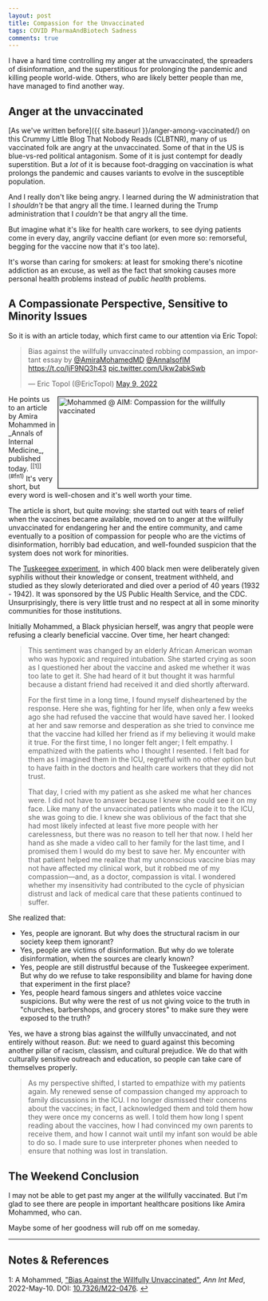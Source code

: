 ```yaml
---
layout: post
title: Compassion for the Unvaccinated
tags: COVID PharmaAndBiotech Sadness
comments: true
---
```


I have a hard time controlling my anger at the unvaccinated, the spreaders of
disinformation, and the superstitious for prolonging the pandemic and killing people
world-wide.  Others, who are likely better people than me, have managed to find another
way.  


## Anger at the unvaccinated

[As we've written before]({{ site.baseurl }}/anger-among-vaccinated/) on this Crummy
Little Blog That Nobody Reads (CLBTNR), many of us vaccinated folk are angry at the
unvaccinated.  Some of that in the US is blue-vs-red political antagonism.  Some of it is
just contempt for deadly superstition.  But a _lot_ of it is because foot-dragging on
vaccination is what prolongs the pandemic and causes variants to evolve in the susceptible
population.  

And I really don't like being angry.  I learned during the W administration that I
_shouldn't_ be that angry all the time.  I learned during the Trump administration that I
_couldn't_ be that angry all the time.  

But imagine what it's like for health care workers, to see dying patients come in every
day, angrily vaccine defiant (or even more so: remorseful, begging for the vaccine now that
it's too late).  

It's worse than caring for smokers: at least for smoking there's nicotine
addiction as an excuse, as well as the fact that smoking causes more personal health
problems instead of _public health_ problems.  


## A Compassionate Perspective, Sensitive to Minority Issues  

So it is with an article today, which first came to our attention via Eric Topol:  

<blockquote class="twitter-tweet">
  <p lang="en" dir="ltr">
    Bias against the willfully unvaccinated robbing compassion, an important essay by <a href="https://twitter.com/AmiraMohamedMD?ref_src=twsrc%5Etfw">@AmiraMohamedMD</a> <a href="https://twitter.com/AnnalsofIM?ref_src=twsrc%5Etfw">@AnnalsofIM</a> <a href="https://t.co/ljF9NQ3h43">https://t.co/ljF9NQ3h43</a> <a href="https://t.co/Ukw2abkSwb">pic.twitter.com/Ukw2abkSwb</a>
  </p>&mdash; Eric Topol (@EricTopol) <a href="https://twitter.com/EricTopol/status/1523811228597964800?ref_src=twsrc%5Etfw">May 9, 2022</a>
</blockquote>
<script async src="https://platform.twitter.com/widgets.js"></script>

<img src="{{ site.baseurl }}/images/2022-05-10-unvax-compassion-aim-1.jpg" width="400" height="183" alt="Mohammed @ AIM: Compassion for the willfully vaccinated" title="Mohammed @ AIM: Compassion for the willfully vaccinated" style="float: right; margin: 3px 3px 3px 3px; border: 1px solid #000000;">
He points us to an article by Amira Mohammed in _Annals of Internal Medicine_, published
today.  <sup id="fn1a">[[1]](#fn1)</sup>  It's very short, but every word is well-chosen
and it's well worth your time.  

The article is short, but quite moving: she started out with tears of relief when the
vaccines became available, moved on to anger at the willfully unvaccinated for endangering
her and the entire community, and came eventually to a position of compassion for people
who are the victims of disinformation, horribly bad education, and well-founded suspicion
that the system does not work for minorities.  

The [Tuskeegee experiment](https://en.wikipedia.org/wiki/Tuskegee_Syphilis_Study), in
which 400 black men were deliberately given syphilis without their knowledge or consent,
treatment withheld, and studied as they slowly deteriorated and died over a period of 40
years (1932 - 1942).  It was sponsored by the US Public Health Service, and the CDC.
Unsurprisingly, there is very little trust and no respect at all in some minority
communities for those institutions.  

Initially Mohammed, a Black physician herself, was angry that people were refusing a
clearly beneficial vaccine.  Over time, her heart changed:  

> This sentiment was changed by an elderly African American woman who was hypoxic and
> required intubation. She started crying as soon as I questioned her about the vaccine
> and asked me whether it was too late to get it. She had heard of it but thought it was
> harmful because a distant friend had received it and died shortly afterward.  
>  
> For the first time in a long time, I found myself disheartened by the response. Here she
> was, fighting for her life, when only a few weeks ago she had refused the vaccine that
> would have saved her. I looked at her and saw remorse and desperation as she tried to
> convince me that the vaccine had killed her friend as if my believing it would make it
> true. For the first time, I no longer felt anger; I felt empathy. I empathized with the
> patients who I thought I resented. I felt bad for them as I imagined them in the ICU,
> regretful with no other option but to have faith in the doctors and health care workers
> that they did not trust.  
>  
> That day, I cried with my patient as she asked me what her chances were. I did not have
> to answer because I knew she could see it on my face. Like many of the unvaccinated
> patients who made it to the ICU, she was going to die. I knew she was oblivious of the
> fact that she had most likely infected at least five more people with her carelessness,
> but there was no reason to tell her that now. I held her hand as she made a video call
> to her family for the last time, and I promised them I would do my best to save her. My
> encounter with that patient helped me realize that my unconscious vaccine bias may not
> have affected my clinical work, but it robbed me of my compassion—and, as a doctor,
> compassion is vital. I wondered whether my insensitivity had contributed to the cycle of
> physician distrust and lack of medical care that these patients continued to suffer.  

She realized that:  
- Yes, people are ignorant.  But why does the structural racism in our society keep them
  ignorant?  
- Yes, people are victims of disinformation.  But why do we tolerate disinformation, when
  the sources are clearly known?  
- Yes, people are still distrustful because of the Tuskeegee experiment.  But why do we
  refuse to take responsibility and blame for having done that experiment in the first
  place?  
- Yes, people heard famous singers and athletes voice vaccine suspicions.  But why were
  the rest of us not giving voice to the truth in "churches, barbershops, and grocery
  stores" to make sure they were exposed to the truth?  

Yes, we have a strong bias against the willfully unvaccinated, and not entirely without
reason.  _But:_ we need to guard against this becoming another pillar of racism, classism,
and cultural prejudice.  We do that with culturally sensitive outreach and education, so
people can take care of themselves properly.  

> As my perspective shifted, I started to empathize with my patients again. My renewed
> sense of compassion changed my approach to family discussions in the ICU. I no longer
> dismissed their concerns about the vaccines; in fact, I acknowledged them and told them
> how they were once my concerns as well. I told them how long I spent reading about the
> vaccines, how I had convinced my own parents to receive them, and how I cannot wait
> until my infant son would be able to do so. I made sure to use interpreter phones when
> needed to ensure that nothing was lost in translation.  


## The Weekend Conclusion  

I may not be able to get past my anger at the willfully vaccinated.  But I'm glad to see
there are people in important healthcare positions like Amira Mohammed, who can.  

Maybe some of her goodness will rub off on me someday.  

---

## Notes &amp; References  

<!--
<sup id="fn1a">[[1]](#fn1)</sup>

<a id="fn1">1</a>: ***, ["***"](***), *** [↩](#fn1a)  

<a href="{{ site.baseurl }}/images/***">
  <img src="{{ site.baseurl }}/images/***" width="400" height="***" alt="***" title="***" style="float: right; margin: 3px 3px 3px 3px; border: 1px solid #000000;">
</a>

<iframe width="400" height="224" src="***" allow="accelerometer; encrypted-media; gyroscope; picture-in-picture" allowfullscreen style="float: right; margin: 3px 3px 3px 3px; border: 1px solid #000000;"></iframe>
-->

<a id="fn1">1</a>: A Mohammed, ["Bias Against the Willfully Unvaccinated"](https://www.acpjournals.org/doi/10.7326/M22-0476), _Ann Int Med_, 2022-May-10. DOI: [10.7326/M22-0476](https://doi.org/10.7326/M22-0476). [↩](#fn1a)  
